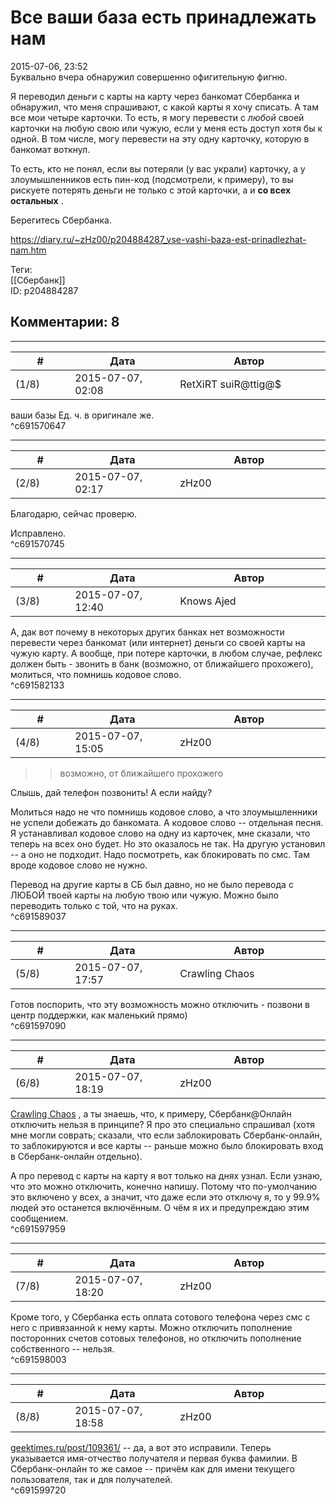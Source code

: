 Все ваши база есть принадлежать нам
===================================

  
2015-07-06, 23:52  
 Буквально вчера обнаружил совершенно офигительную фигню.   
   
 Я переводил деньги с карты на карту через банкомат Сбербанка и обнаружил, что меня спрашивают, с какой карты я хочу списать. А там все мои четыре карточки. То есть, я могу перевести с  *любой*  своей карточки на любую свою или чужую, если у меня есть доступ хотя бы к одной. В том числе, могу перевести на эту одну карточку, которую в банкомат воткнул.   
   
 То есть, кто не понял, если вы потеряли (у вас украли) карточку, а у злоумышленников есть пин-код (подсмотрели, к примеру), то вы рискуете потерять деньги не только с этой карточки, а и  **со всех остальных**  .   
   
 Берегитесь Сбербанка.   
  
<https://diary.ru/~zHz00/p204884287_vse-vashi-baza-est-prinadlezhat-nam.htm>  
  
Теги:  
[[Сбербанк]]  
ID: p204884287  


Комментарии: 8
--------------

  


---



|         #         |              Дата              |                     Автор                     |           ID           |
| --- | --- | --- | --- |
| (1/8) | 2015-07-07, 02:08 | RetXiRT suiR@ttig@$ | c691570647 |

  
   ваши базы   Ед. ч. в оригинале же.   
 ^c691570647

---



|         #         |              Дата              |                     Автор                     |           ID           |
| --- | --- | --- | --- |
| (2/8) | 2015-07-07, 02:17 | zHz00 | c691570745 |

  
 Благодарю, сейчас проверю.   
   
 Исправлено.   
 ^c691570745

---



|         #         |              Дата              |                     Автор                     |           ID           |
| --- | --- | --- | --- |
| (3/8) | 2015-07-07, 12:40 | Knows Ajed | c691582133 |

  
 А, дак вот почему в некоторых других банках нет возможности перевести через банкомат (или интернет) деньги со своей карты на чужую карту. А вообще, при потере карточки, в любом случае, рефлекс должен быть - звонить в банк (возможно, от ближайшего прохожего), молиться, что помнишь кодовое слово.   
 ^c691582133

---



|         #         |              Дата              |                     Автор                     |           ID           |
| --- | --- | --- | --- |
| (4/8) | 2015-07-07, 15:05 | zHz00 | c691589037 |

  
 >>возможно, от ближайшего прохожего   
   
 Слышь, дай телефон позвонить! А если найду?   
   
 Молиться надо не что помнишь кодовое слово, а что злоумышленники не успели добежать до банкомата. А кодовое слово -- отдельная песня. Я устанавливал кодовое слово на одну из карточек, мне сказали, что теперь на всех оно будет. Но это оказалось не так. На другую установил -- а оно не подходит. Надо посмотреть, как блокировать по смс. Там вроде кодовое слово не нужно.   
   
 Перевод на другие карты в СБ был давно, но не было перевода с ЛЮБОЙ твоей карты на любую твою или чужую. Можно было переводить только с той, что на руках.   
 ^c691589037

---



|         #         |              Дата              |                     Автор                     |           ID           |
| --- | --- | --- | --- |
| (5/8) | 2015-07-07, 17:57 | Crawling Chaos | c691597090 |

  
 Готов поспорить, что эту возможность можно отключить - позвони в центр поддержки, как маленький прямо)   
 ^c691597090

---



|         #         |              Дата              |                     Автор                     |           ID           |
| --- | --- | --- | --- |
| (6/8) | 2015-07-07, 18:19 | zHz00 | c691597959 |

  
  [Crawling Chaos](http://degozaru.diary.ru "de gozaru")  , а ты знаешь, что, к примеру, Сбербанк@Онлайн отключить нельзя в принципе? Я про это специально спрашивал (хотя мне могли соврать; сказали, что если заблокировать Сбербанк-онлайн, то заблокируются и все карты -- раньше можно было блокировать вход в Сбербанк-онлайн отдельно).   
   
 А про перевод с карты на карту я вот только на днях узнал. Если узнаю, что это можно отключить, конечно напишу. Потому что по-умолчанию это включено у всех, а значит, что даже если это отключу я, то у 99.9% людей это останется включённым. О чём я их и предупреждаю этим сообщением.   
 ^c691597959

---



|         #         |              Дата              |                     Автор                     |           ID           |
| --- | --- | --- | --- |
| (7/8) | 2015-07-07, 18:20 | zHz00 | c691598003 |

  
 Кроме того, у Сбербанка есть оплата сотового телефона через смс с него с привязанной к нему карты. Можно отключить пополнение посторонних счетов сотовых телефонов, но отключить пополнение собственного -- нельзя.   
 ^c691598003

---



|         #         |              Дата              |                     Автор                     |           ID           |
| --- | --- | --- | --- |
| (8/8) | 2015-07-07, 18:58 | zHz00 | c691599720 |

  
  [geektimes.ru/post/109361/](http://geektimes.ru/post/109361/)  -- да, а вот это исправили. Теперь указывается имя-отчество получателя и первая буква фамилии. В Сбербанк-онлайн то же самое -- причём как для имени текущего пользователя, так и для получателей.   
 ^c691599720
